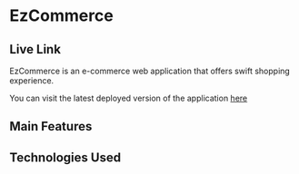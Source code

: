 # EzCommerce

## Live Link

EzCommerce is an e-commerce web application that offers swift shopping experience.

You can visit the latest deployed version of the application [here](https://ez-ecomm.herokuapp.com/#/)

## Main Features

## Technologies Used

